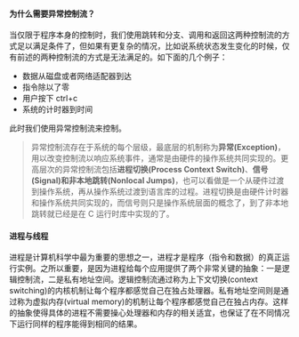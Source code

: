 #### 为什么需要异常控制流？

当仅限于程序本身的控制时，我们使用跳转和分支、调用和返回这两种控制流的方式足以满足条件了，但如果有更复杂的情况，比如说系统状态发生变化的时候，仅有前述的两种控制流的方式是无法满足的。如下面的几个例子：

+ 数据从磁盘或者网络适配器到达
+ 指令除以了零
+ 用户按下 ctrl+c
+ 系统的计时器到时间

此时我们使用异常控制流来控制。

> 异常控制流存在于系统的每个层级，最底层的机制称为**异常(Exception)**，用以改变控制流以响应系统事件，通常是由硬件的操作系统共同实现的。更高层次的异常控制流包括**进程切换(Process Context Switch)**、**信号(Signal)**和**非本地跳转(Nonlocal Jumps)**，也可以看做是一个从硬件过渡到操作系统，再从操作系统过渡到语言库的过程。进程切换是由硬件计时器和操作系统共同实现的，而信号则只是操作系统层面的概念了，到了非本地跳转就已经是在 C 运行时库中实现的了。

#### 进程与线程

进程是计算机科学中最为重要的思想之一，进程才是程序（指令和数据）的真正运行实例。之所以重要，是因为进程给每个应用提供了两个非常关键的抽象：一是逻辑控制流，二是私有地址空间。逻辑控制流通过称为上下文切换(context switching)的内核机制让每个程序都感觉自己在独占处理器。私有地址空间则是通过称为虚拟内存(virtual memory)的机制让每个程序都感觉自己在独占内存。这样的抽象使得具体的进程不需要操心处理器和内存的相关适宜，也保证了在不同情况下运行同样的程序能得到相同的结果。